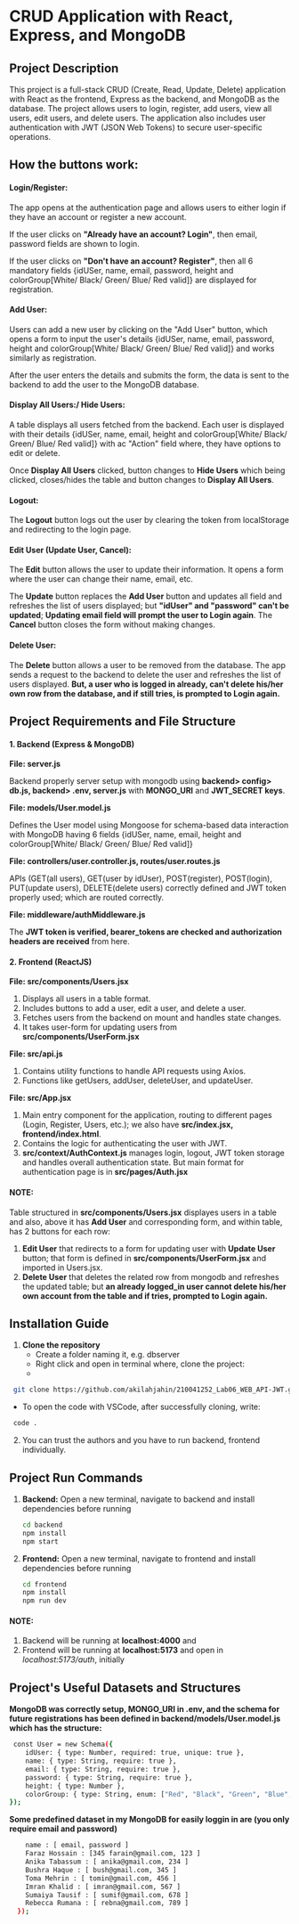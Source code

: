# CRUD Application with React, Express, and MongoDB
## Project Description

This project is a full-stack CRUD (Create, Read, Update, Delete) application with React as the frontend, Express as the backend, and MongoDB as the database. The project allows users to login, register, add users, view all users, edit users, and delete users. The application also includes user authentication with JWT (JSON Web Tokens) to secure user-specific operations.

## How the buttons work:
#### Login/Register:

The app opens at the authentication page and allows users to either login if they have an account or register a new account.

If the user clicks on **"Already have an account? Login"**, then email, password fields are shown to login.

If the user clicks on **"Don't have an account? Register"**, then all 6 mandatory fields {idUSer, name, email, password, height and colorGroup[White/ Black/ Green/ Blue/ Red valid]} are displayed for registration.

#### Add User:

Users can add a new user by clicking on the "Add User" button, which opens a form to input the user's details {idUSer, name, email, password, height and colorGroup[White/ Black/ Green/ Blue/ Red valid]} and works similarly as registration.

After the user enters the details and submits the form, the data is sent to the backend to add the user to the MongoDB database.

#### Display All Users:/ Hide Users:

A table displays all users fetched from the backend. Each user is displayed with their details {idUSer, name, email, height and colorGroup[White/ Black/ Green/ Blue/ Red valid]} with ac "Action" field where, they have options to edit or delete.

Once **Display All Users** clicked, button changes to **Hide Users** which being clicked, closes/hides the table and button changes to **Display All Users**.

#### Logout:

The **Logout** button logs out the user by clearing the token from localStorage and redirecting to the login page.

#### Edit User (Update User, Cancel):

The **Edit** button allows the user to update their information. It opens a form where the user can change their name, email, etc.

The **Update** button replaces the **Add User** button and updates all field and refreshes the list of users displayed; but **"idUser" and "password" can't be updated**; **Updating email field will prompt the user to Login again**. The **Cancel** button closes the form without making changes.

#### Delete User:

The **Delete** button allows a user to be removed from the database. The app sends a request to the backend to delete the user and refreshes the list of users displayed.
**But, a user who is logged in already, can't delete his/her own row from the database, and if still tries, is prompted to Login again.**



## Project Requirements and File Structure
#### 1. Backend (Express & MongoDB)

**File: server.js**

Backend properly server setup with mongodb using **backend> config> db.js, backend> .env, server.js** with **MONGO_URI** and **JWT_SECRET keys**.

**File: models/User.model.js**

Defines the User model using Mongoose for schema-based data interaction with MongoDB having 6 fields  {idUSer, name, email, height and colorGroup[White/ Black/ Green/ Blue/ Red valid]}

**File: controllers/user.controller.js, routes/user.routes.js**

APIs (GET(all users), GET(user by idUser), POST(register), POST(login), PUT(update users), DELETE(delete users) correctly defined and JWT token properly used; which are routed correctly.

**File: middleware/authMiddleware.js**

The **JWT token is verified, bearer_tokens are checked and authorization headers are received** from here.

#### 2. Frontend (ReactJS)

**File: src/components/Users.jsx**

1. Displays all users in a table format.
2. Includes buttons to add a user, edit a user, and delete a user.
3. Fetches users from the backend on mount and handles state changes.
4. It takes user-form for updating users from **src/components/UserForm.jsx**

**File: src/api.js**

1. Contains utility functions to handle API requests using Axios.
2. Functions like getUsers, addUser, deleteUser, and updateUser.

**File: src/App.jsx**

1. Main entry component for the application, routing to different pages (Login, Register, Users, etc.); we also have **src/index.jsx, frontend/index.html**.
2. Contains the logic for authenticating the user with JWT.
3. **src/context/AuthContext.js** manages login, logout, JWT token storage and handles overall authentication state. But main format for authentication page is in **src/pages/Auth.jsx**

#### NOTE:
Table structured in **src/components/Users.jsx** displayes users in a table and also, above it has **Add User** and corresponding form, and within table, has 2 buttons for each row:
1. **Edit User** that redirects to a form for updating user with **Update User** button; that form is defined in **src/components/UserForm.jsx** and imported in Users.jsx.
2. **Delete User** that deletes the related row from mongodb and refreshes the updated table; but **an already logged_in user cannot delete his/her own account from the table and if tries, prompted to Login again.**



## Installation Guide
1. **Clone the repository**
   - Create a folder naming it, e.g. dbserver
   - Right click and open in terminal where, clone the project:
   - 
  ```bash
   git clone https://github.com/akilahjahin/210041252_Lab06_WEB_API-JWT.git
   ```
  - To open the code with VSCode, after successfully cloning, write:
  ```bash
   code .
   ```

2. You can trust the authors and you have to run backend, frontend individually.



## Project Run Commands
1. **Backend:**
   Open a new terminal, navigate to backend and install dependencies before running
   ```bash
   cd backend
   npm install
   npm start
   ```

2. **Frontend:**
  Open a new terminal, navigate to frontend and install dependencies before running
   ```bash
   cd frontend
   npm install
   npm run dev
   ```
#### NOTE:
  1. Backend will be running at **localhost:4000** and
  2. Frontend will be running at **localhost:5173** and open in *localhost:5173/auth*, initially



## Project's Useful Datasets and Structures

**MongoDB was correctly setup, MONGO_URI in .env, and the schema for future registrations has been defined in backend/models/User.model.js which has the structure:**
  ```bash
   const User = new Schema({
      idUser: { type: Number, required: true, unique: true },
      name: { type: String, require: true },
      email: { type: String, require: true },
      password: { type: String, require: true },
      height: { type: Number },
      colorGroup: { type: String, enum: ["Red", "Black", "Green", "Blue", "White"] },
  });
   ```
**Some predefined dataset in my MongoDB for easily loggin in are (you only require email and password)**
```bash
    name : [ email, password ]
    Faraz Hossain : [345 farain@gmail.com, 123 ]
    Anika Tabassum : [ anika@gmail.com, 234 ]
    Bushra Haque : [ bush@gmail.com, 345 ]
    Toma Mehrin : [ tomin@gmail.com, 456 ]
    Imran Khalid : [ imran@gmail.com, 567 ]
    Sumaiya Tausif : [ sumif@gmail.com, 678 ]
    Rebecca Rumana : [ rebna@gmail.com, 789 ]
  });
   ```
